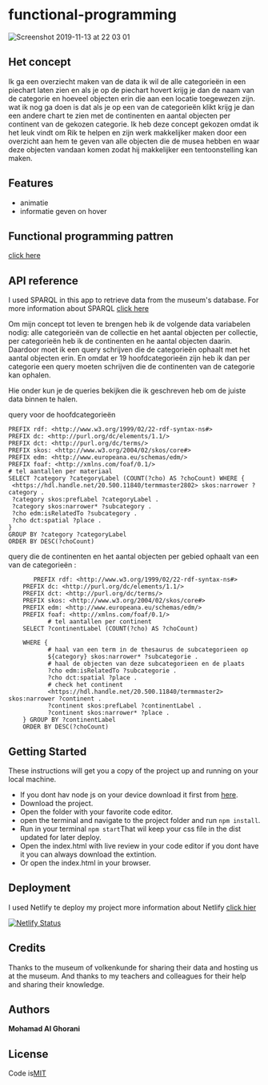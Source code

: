 # functional-programming

![Screenshot 2019-11-13 at 22 03 01](https://user-images.githubusercontent.com/45425087/68804355-d7c7a080-0661-11ea-8dbb-e96810ed0acd.jpg)


## Het concept

Ik ga een overziecht maken van de data ik wil de alle categorieën in een piechart laten zien en als je op de piechart hovert krijg je dan de naam van de categorie en hoeveel objecten erin die aan een locatie toegewezen zijn. wat ik nog ga doen is dat als je op een van de categorieën klikt krijg je dan een andere chart te zien met de continenten en aantal objecten per continent van de gekozen categorie. Ik heb deze concept gekozen omdat ik het leuk vindt om Rik te helpen en zijn werk makkelijker maken door een overzicht aan hem te geven van alle objecten die de musea hebben en waar deze objecten vandaan komen zodat hij makkelijker een tentoonstelling kan maken.

## Features 
* animatie
* informatie geven on hover

## Functional programming pattren
[click here](https://github.com/MohamadAlGhorani/functional-programming/wiki/Data-opschonen) 

## API reference

I used SPARQL in this app to retrieve data from the museum's database. For more information about SPARQL [click here](https://nl.wikipedia.org/wiki/SPARQL)

Om mijn concept tot leven te brengen heb ik de volgende data variabelen nodig: alle categorieën van de collectie 
en het aantal objecten per collectie, per categorieën heb ik de continenten en he aantal objecten daarin. Daardoor moet ik een query schrijven die de categorieën ophaalt met het aantal objecten erin. En omdat er 19 hoofdcategorieën zijn heb ik dan per categorie een query moeten schrijven die de continenten van de categorie kan ophalen. 

Hie onder kun je de queries bekijken die ik geschreven heb om de juiste data binnen te halen.

query voor de hoofdcategorieën
```
PREFIX rdf: <http://www.w3.org/1999/02/22-rdf-syntax-ns#>
PREFIX dc: <http://purl.org/dc/elements/1.1/>
PREFIX dct: <http://purl.org/dc/terms/>
PREFIX skos: <http://www.w3.org/2004/02/skos/core#>
PREFIX edm: <http://www.europeana.eu/schemas/edm/>
PREFIX foaf: <http://xmlns.com/foaf/0.1/>
# tel aantallen per materiaal
SELECT ?category ?categoryLabel (COUNT(?cho) AS ?choCount) WHERE {
 <https://hdl.handle.net/20.500.11840/termmaster2802> skos:narrower ?category .
 ?category skos:prefLabel ?categoryLabel .
 ?category skos:narrower* ?subcategory .
 ?cho edm:isRelatedTo ?subcategory .
 ?cho dct:spatial ?place .
}
GROUP BY ?category ?categoryLabel
ORDER BY DESC(?choCount)
``` 
query die de continenten en het aantal objecten per gebied ophaalt van een van de categorieën :
```
       PREFIX rdf: <http://www.w3.org/1999/02/22-rdf-syntax-ns#>
    PREFIX dc: <http://purl.org/dc/elements/1.1/>
    PREFIX dct: <http://purl.org/dc/terms/>
    PREFIX skos: <http://www.w3.org/2004/02/skos/core#>
    PREFIX edm: <http://www.europeana.eu/schemas/edm/>
    PREFIX foaf: <http://xmlns.com/foaf/0.1/>
           # tel aantallen per continent
    SELECT ?continentLabel (COUNT(?cho) AS ?choCount) 
    
    WHERE {
           # haal van een term in de thesaurus de subcategorieen op
           ${category} skos:narrower* ?subcategorie .
           # haal de objecten van deze subcategorieen en de plaats
           ?cho edm:isRelatedTo ?subcategorie .
           ?cho dct:spatial ?place .
           # check het continent
           <https://hdl.handle.net/20.500.11840/termmaster2> skos:narrower ?continent .
           ?continent skos:prefLabel ?continentLabel .
           ?continent skos:narrower* ?place .
    } GROUP BY ?continentLabel
    ORDER BY DESC(?choCount)
```

## Getting Started

These instructions will get you a copy of the project up and running on your local machine.
* If you dont hav node js on your device download it first from [here](https://nodejs.org/en/).
* Download the project.
* Open the folder with your favorite code editor.
* open the terminal and navigate to the project folder and run ```npm install```. 
* Run in your terminal ``` npm start ```That wil keep your css file in the dist updated for later deploy.
* Open the index.html with live review in your code editor if you dont have it you can always download the extintion.
* Or open the index.html in your browser.


## Deployment
I used Netlify te deploy my project more information about Netlify [click hier](https://www.netlify.com)

[![Netlify Status](https://api.netlify.com/api/v1/badges/0e963bb2-7d04-48ff-89bd-0c927b04a952/deploy-status)](https://app.netlify.com/sites/frontend-data-cmd/deploys)


## Credits

Thanks to the museum of volkenkunde for sharing their data and hosting us at the museum. And thanks to my teachers and colleagues for their help and sharing their knowledge.


## Authors

**Mohamad Al Ghorani** 


## License

Code is[MIT](https://github.com/MohamadAlGhorani/functional-programming/blob/master/LICENSE)
